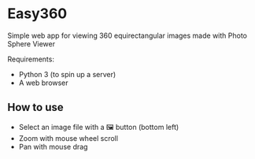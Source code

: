 # Easy360
Simple web app for viewing 360 equirectangular images made with Photo Sphere Viewer

Requirements:
+ Python 3 (to spin up a server)
+ A web browser

## How to use
+ Select an image file with a 🖼️ button (bottom left)
+ Zoom with mouse wheel scroll
+ Pan with mouse drag
